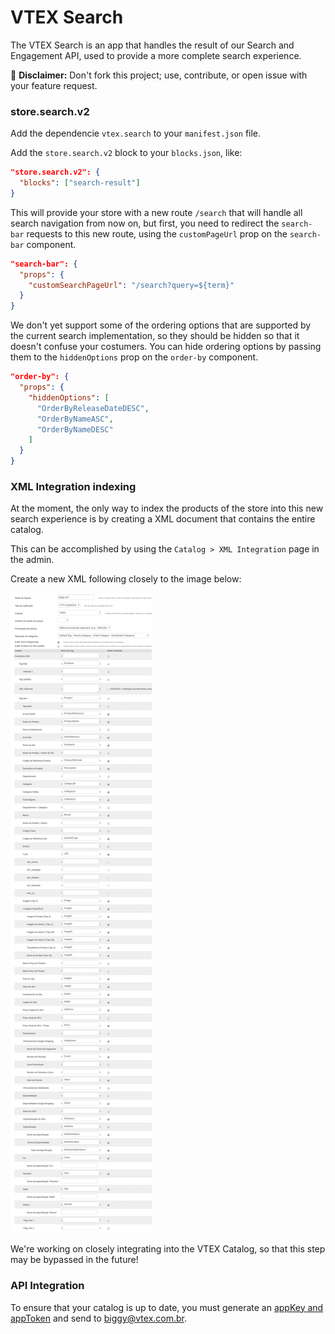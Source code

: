 # VTEX Search

The VTEX Search is an app that handles the result of our Search and Engagement API, used to provide
a more complete search experience.

:loudspeaker: **Disclaimer:** Don't fork this project; use, contribute, or open issue with your feature request.

### store.search.v2

Add the dependencie `vtex.search` to your `manifest.json` file.

Add the `store.search.v2` block to your `blocks.json`, like:

```json
"store.search.v2": {
  "blocks": ["search-result"]
}
```

This will provide your store with a new route `/search` that will handle all search navigation
from now on, but first, you need to redirect the `search-bar` requests to this new route, using
the `customPageUrl` prop on the `search-bar` component.

```json
"search-bar": {
  "props": {
    "customSearchPageUrl": "/search?query=${term}"
  }
}
```

We don't yet support some of the ordering options that are supported by the current search implementation,
so they should be hidden so that it doesn't confuse your costumers. You can hide ordering options by
passing them to the `hiddenOptions` prop on the `order-by` component.

```json
"order-by": {
  "props": {
    "hiddenOptions": [
      "OrderByReleaseDateDESC",
      "OrderByNameASC",
      "OrderByNameDESC"
    ]
  }
}
```

### XML Integration indexing

At the moment, the only way to index the products of the store into this new search experience is
by creating a XML document that contains the entire catalog.

This can be accomplished by using the `Catalog > XML Integration` page in the admin.

Create a new XML following closely to the image below:

![XML Integration](./docs/images/XML.jpg)

We're working on closely integrating into the VTEX Catalog, so that this step may be bypassed in
the future!

### API Integration

To ensure that your catalog is up to date, you must generate an
[appKey and appToken](https://help.vtex.com/tutorial/criar-appkey-e-apptoken-para-autenticar-integracoes)
and send to biggy@vtex.com.br.
